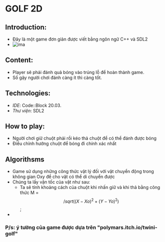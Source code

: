 # GOLF 2D
## Introduction:
- Đây là một game đơn giản được viết bằng ngôn ngữ C++ và SDL2
- ![ima](https://github.com/Ngtvu1752/Golf/assets/153152445/85365795-7fb0-49f6-98d1-48789248884c)
## Content:
- Player sẽ phải đánh quả bóng vào trúng lỗ để hoàn thành game.
- Số gậy người chơi đánh càng ít thì càng tốt.
## Technologies:
- _IDE_: Code::Block 20.03.
- _Thư viện_: SDL2
## How to play:
- Người chơi giữ chuột phải rồi kéo thả chuột để có thể đánh được bóng
- Điều chỉnh hướng chuột để bóng đi chính xác nhất
## Algorithsms
- Game sử dụng những công thức vật lý đối với vật chuyển động trong không gian Oxy để cho vật có thể di chuyển được
- Chúng ta lấy vận tốc của vật như sau:
   - Ta sẽ tính khoảng cách của chuột khi nhấn giữ và khi thả bằng công thức  M = $$/sqrt((X - Xo)^2 + (Y - Yo)^2)$$;
- 
### P/s: ý tưởng của game được dựa trên "polymars.itch.io/twini-golf"
